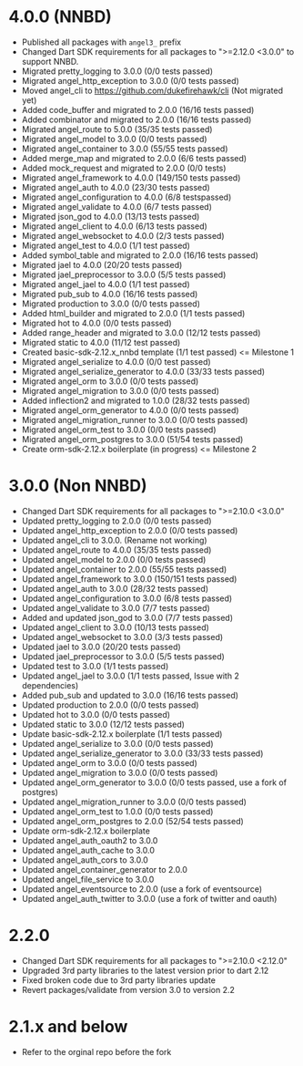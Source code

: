 # 4.0.0 (NNBD)
* Published all packages with `angel3_` prefix
* Changed Dart SDK requirements for all packages to ">=2.12.0 <3.0.0" to support NNBD. 
* Migrated pretty_logging to 3.0.0 (0/0 tests passed)
* Migrated angel_http_exception to 3.0.0 (0/0 tests passed)
* Moved angel_cli to https://github.com/dukefirehawk/cli (Not migrated yet)
* Added code_buffer and migrated to 2.0.0 (16/16 tests passed)
* Added combinator and migrated to 2.0.0 (16/16 tests passed)
* Migrated angel_route to 5.0.0 (35/35 tests passed)
* Migrated angel_model to 3.0.0 (0/0 tests passed)
* Migrated angel_container to 3.0.0 (55/55 tests passed)
* Added merge_map and migrated to 2.0.0 (6/6 tests passed)
* Added mock_request and migrated to 2.0.0 (0/0 tests)
* Migrated angel_framework to 4.0.0 (149/150 tests passed)
* Migrated angel_auth to 4.0.0 (23/30 tests passed)
* Migrated angel_configuration to 4.0.0 (6/8 testspassed)
* Migrated angel_validate to 4.0.0 (6/7 tests passed)
* Migrated json_god to 4.0.0 (13/13 tests passed)
* Migrated angel_client to 4.0.0 (6/13 tests passed)
* Migrated angel_websocket to 4.0.0 (2/3 tests passed)
* Migrated angel_test to 4.0.0 (1/1 test passed)
* Added symbol_table and migrated to 2.0.0 (16/16 tests passed)
* Migrated jael to 4.0.0 (20/20 tests passed)
* Migrated jael_preprocessor to 3.0.0 (5/5 tests passed)
* Migrated angel_jael to 4.0.0 (1/1 test passed)
* Migrated pub_sub to 4.0.0 (16/16 tests passed)
* Migrated production to 3.0.0 (0/0 tests passed)
* Added html_builder and migrated to 2.0.0 (1/1 tests passed)
* Migrated hot to 4.0.0 (0/0 tests passed)
* Added range_header and migrated to 3.0.0 (12/12 tests passed)
* Migrated static to 4.0.0 (11/12 test passed)
* Created basic-sdk-2.12.x_nnbd template (1/1 test passed) <= Milestone 1
* Migrated angel_serialize to 4.0.0 (0/0 test passed)
* Migrated angel_serialize_generator to 4.0.0 (33/33 tests passed)
* Migrated angel_orm to 3.0.0 (0/0 tests passed)
* Migrated angel_migration to 3.0.0 (0/0 tests passed)
* Added inflection2 and migrated to 1.0.0 (28/32 tests passed)
* Migrated angel_orm_generator to 4.0.0 (0/0 tests passed) 
* Migrated angel_migration_runner to 3.0.0 (0/0 tests passed)
* Migrated angel_orm_test to 3.0.0 (0/0 tests passed)
* Migrated angel_orm_postgres to 3.0.0 (51/54 tests passed)
* Create orm-sdk-2.12.x boilerplate (in progress) <= Milestone 2

# 3.0.0 (Non NNBD)
* Changed Dart SDK requirements for all packages to ">=2.10.0 <3.0.0"
* Updated pretty_logging to 2.0.0 (0/0 tests passed)
* Updated angel_http_exception to 2.0.0 (0/0 tests passed)
* Updated angel_cli to 3.0.0. (Rename not working)
* Updated angel_route to 4.0.0 (35/35 tests passed)
* Updated angel_model to 2.0.0 (0/0 tests passed)
* Updated angel_container to 2.0.0 (55/55 tests passed)
* Updated angel_framework to 3.0.0 (150/151 tests passed)
* Updated angel_auth to 3.0.0 (28/32 tests passed)
* Updated angel_configuration to 3.0.0 (6/8 tests passed)
* Updated angel_validate to 3.0.0 (7/7 tests passed)
* Added and updated json_god to 3.0.0 (7/7 tests passed)
* Updated angel_client to 3.0.0 (10/13 tests passed)
* Updated angel_websocket to 3.0.0 (3/3 tests passed)
* Updated jael to 3.0.0 (20/20 tests passed)
* Updated jael_preprocessor to 3.0.0 (5/5 tests passed)
* Updated test to 3.0.0 (1/1 tests passed)
* Updated angel_jael to 3.0.0 (1/1 tests passed, Issue with 2 dependencies)
* Added pub_sub and updated to 3.0.0 (16/16 tests passed)
* Updated production to 2.0.0 (0/0 tests passed)
* Updated hot to 3.0.0 (0/0 tests passed)
* Updated static to 3.0.0 (12/12 tests passed)
* Update basic-sdk-2.12.x boilerplate (1/1 tests passed)
* Updated angel_serialize to 3.0.0 (0/0 tests passed)
* Updated angel_serialize_generator to 3.0.0 (33/33 tests passed)
* Updated angel_orm to 3.0.0 (0/0 tests passed)
* Updated angel_migration to 3.0.0 (0/0 tests passed)
* Updated angel_orm_generator to 3.0.0 (0/0 tests passed, use a fork of postgres)
* Updated angel_migration_runner to 3.0.0 (0/0 tests passed)
* Updated angel_orm_test to 1.0.0 (0/0 tests passed)
* Updated angel_orm_postgres to 2.0.0 (52/54 tests passed)
* Update orm-sdk-2.12.x boilerplate
* Updated angel_auth_oauth2 to 3.0.0
* Updated angel_auth_cache to 3.0.0
* Updated angel_auth_cors to 3.0.0
* Updated angel_container_generator to 2.0.0
* Updated angel_file_service to 3.0.0
* Updated angel_eventsource to 2.0.0 (use a fork of eventsource)
* Updated angel_auth_twitter to 3.0.0 (use a fork of twitter and oauth)

# 2.2.0
* Changed Dart SDK requirements for all packages to ">=2.10.0 <2.12.0"
* Upgraded 3rd party libraries to the latest version prior to dart 2.12
* Fixed broken code due to 3rd party libraries update
* Revert packages/validate from version 3.0 to version 2.2

# 2.1.x and below
* Refer to the orginal repo before the fork

